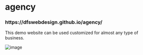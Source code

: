 # agency

<h3>https://dfswebdesign.github.io/agency/</h3>

<p>This demo website can be used customized for almost any type of business.</p>

![image](https://user-images.githubusercontent.com/73851641/114821292-57452c00-9d8e-11eb-99cf-c8d21b76c917.png)


